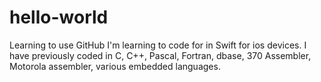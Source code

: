 # hello-world
Learning to use GitHub
I'm learning to code for in Swift for ios devices. I have previously coded in C, C++, Pascal, Fortran, dbase, 370 Assembler, Motorola assembler, various embedded languages.

